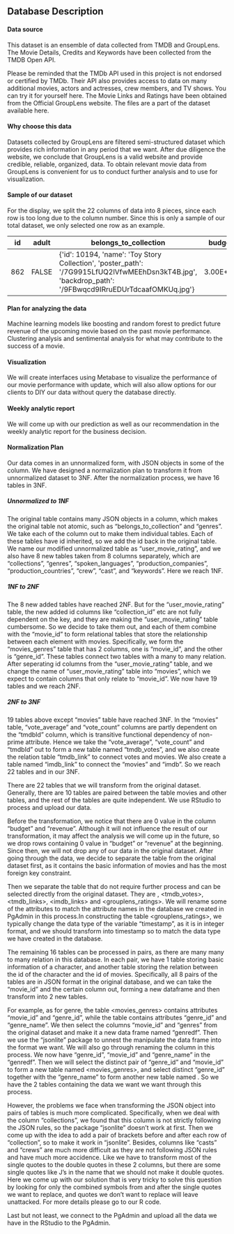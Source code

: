 ## Database Description

#### Data source
This dataset is an ensemble of data collected from TMDB and GroupLens. The Movie Details, Credits and Keywords have been collected from the TMDB Open API. 

Please be reminded that the TMDb API used in this project is not endorsed or certified by TMDb. Their API also provides access to data on many additional movies, actors and actresses, crew members, and TV shows. You can try it for yourself here. The Movie Links and Ratings have been obtained from the Official GroupLens website. The files are a part of the dataset available here.

#### Why choose this data 
Datasets collected by GroupLens are filtered semi-structured dataset which provides rich information in any period that we want. After due diligence the website, we conclude that GroupLens is a valid website and provide credible, reliable, organized, data. To obtain relevant movie data from GroupLens is convenient for us to conduct further analysis and to use for visualization. 
  
#### Sample of our dataset 
For the display,  we split the 22 columns of data into 8 pieces, since each row is too long due to the column number. Since this is only a sample of our total dataset, we only selected one row as an example. 

| id  | adult    |belongs_to_collection |budget |
| --- | ---      |  ---                 | ---   |
| 862 | FALSE |{'id': 10194, 'name': 'Toy Story Collection', 'poster_path': '/7G9915LfUQ2lVfwMEEhDsn3kT4B.jpg', 'backdrop_path': '/9FBwqcd9IRruEDUrTdcaafOMKUq.jpg'} |3.00E+07 |


#### Plan for analyzing the data
Machine learning models like boosting and random forest to predict future revenue of the upcoming movie based on the past movie performance.
Clustering analysis and sentimental analysis for what may contribute to the success of a movie.

#### Visualization
We will create interfaces using Metabase to visualize the performance of our movie performance with update, which will also allow options for our clients to DIY our data without query the database directly.

#### Weekly analytic report
We will come up with our prediction as well as our recommendation in the weekly analytic report for the business decision.

#### Normalization Plan
Our data comes in an unnormalized form, with JSON objects in some of the column. We have designed a normalization plan to transform it from unnormalized dataset to 3NF. After the normalization process, we have 16 tables in 3NF. 


##### Unnormalized to 1NF
The original table contains many JSON objects in a column, which makes the original table not atomic, such as “belongs_to_collection” and “genres”. We take each of the column out to make them individual tables. Each of these tables have id inherited, so we add the id back in the original table. We name our modified unnormalized table as “user_movie_rating”, and we also have 8 new tables taken from 8 columns separately, which are “collections”, “genres”, “spoken_languages”, “production_companies”, “production_countries”, “crew”, “cast”, and “keywords”. Here we reach 1NF.

##### 1NF to 2NF
The 8 new added tables have reached 2NF. But for the “user_movie_rating” table, the new added id columns like “collection_id” etc are not fully dependent on the key, and they are making the “user_movie_rating” table cumbersome. So we decide to take them out, and each of them combine with the “movie_id” to form relational tables that store the relationship between each element with movies. Specifically, we form the “movies_genres” table that has 2 columns, one is “movie_id”, and the other is “genre_id”. These tables connect two tables with a many to many relation. After seperating id columns from the “user_movie_rating” table, and we change the name of  “user_movie_rating” table into “movies”, which we expect to contain columns that only relate to “movie_id”. We now have 19 tables and we reach 2NF.

##### 2NF to 3NF
19 tables above except “movies” table have reached 3NF. In the “movies” table, “vote_average” and “vote_count” columns are partly dependent on the “tmdbId” column, which is transitive functional dependency of non-prime attribute. Hence we take the “vote_average”, “vote_count” and “tmdbId” out to form a new table named “tmdb_votes”, and we also create the relation table “tmdb_link” to connect votes and movies. We also create a table named “imdb_link” to connect the “movies” and “imdb”. So we reach 22 tables and in our 3NF.

There are 22 tables that we will transform from the original dataset. Generally, there are 10 tables are paired between the table movies and other tables, and the rest of the tables are quite independent. We use RStudio to process and upload our data.

Before the transformation, we notice that there are 0 value in the column “budget” and “revenue”. Although it will not influence the result of our transformation, it may affect the analysis we will come up in the future, so we drop rows containing 0 value in “budget” or “revenue” at the beginning. Since then, we will not drop any of our data in the original dataset. After going through the data, we decide to separate the table <movies> from the original dataset first, as it contains the basic information of movies and has the most foreign key constraint. 

Then we separate the table that do not require further process and can be selected directly from the original dataset. They are <users>, <tmdb_votes>, <tmdb_links>, <imdb_links> and <grouplens_ratings>. We will rename some of the attributes to match the attribute names in the database we created in PgAdmin in this process.In constructing the table <grouplens_ratings>, we typically change the data type of the variable “timestamp”, as it is in integer format, and we should transform into timestamp so to match the data type we have created in the database.

The remaining 16 tables can be processed in pairs, as there are many many to many relation in this database. In each pair, we have 1 table storing basic information of a character, and another table storing the relation between the id of the character and the id of movies.  Specifically, all 8 pairs of the tables are in JSON format in the original database, and we can take the “movie_id” and the certain column out, forming a new dataframe and then transform into 2 new tables. 

For example, as for genre, the table <movies_genres> contains attributes “movie_id” and “genre_id”, while the table <genres> contains attributes “genre_id” and “genre_name”. We then select the columns “movie_id” and “genres” from the original dataset and make it a new data frame named “genredf”. Then we use the “jsonlite” package to unnest the manipulate the data frame into the format we want. We will also go through renaming the column in this process. We now have “genre_id”, “movie_id” and “genre_name” in the “genredf”. Then we will select the distinct pair of “genre_id” and “movie_id” to form a new table named <movies_genres>, and select distinct “genre_id” together with the “genre_name” to form another new table named <genres>. So we have the 2 tables containing the data we want we want through this process.

However, the problems we face when transforming the JSON object into pairs of tables is much more complicated. Specifically, when we deal with the column “collections”, we found that this column is not strictly following the JSON rules, so the package “jsonlite” doesn’t work at first. Then we come up with the idea to add a pair of brackets before and after each row of “collection”, so to make it work in “jsonlite”. Besides, columns like “casts” and “crews” are much more difficult as they are not following JSON rules and have much more accidence. Like we have to transform most of the single quotes to the double quotes in these 2 columns, but there are some single quotes like J’s in the name that we should not make it double quotes. Here we come up with our solution that is very tricky to solve this question by looking for only the combined symbols from and after the single quotes we want to replace, and quotes we don’t want to replace will leave unattacked. For more details please go to our R code. 

Last but not least, we connect to the PgAdmin and upload all the data we have in the RStudio to the PgAdmin.







